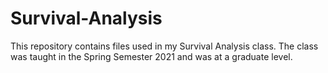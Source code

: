 # Survival-Analysis

This repository contains files used in my Survival Analysis class. The class was taught in the Spring Semester 2021 and was at a graduate level.  
